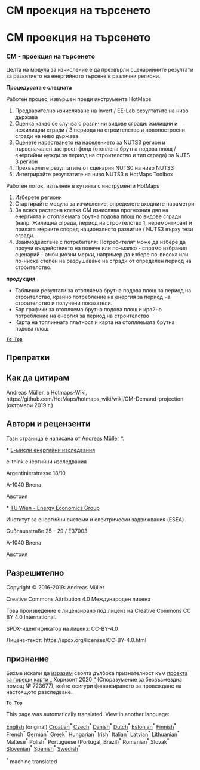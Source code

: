 <h1> <a class="anchor" id="cm-demand-projection" href="#cm-demand-projection"><i class="fa fa-link"></i></a> CM проекция на търсенето </h1><h1> <a class="anchor" id="cm-demand-projection" href="#cm-demand-projection"><i class="fa fa-link"></i></a> CM проекция на търсенето </h1><h3> <a class="anchor" id="cm---demand-projection" href="#cm---demand-projection"><i class="fa fa-link"></i></a> CM - проекция на търсенето </h3><p> Целта на модула за изчисление е да прехвърли сценарийните резултати за развитието на енергийното търсене в различни региони. </p><p> <strong>Процедурата е следната</strong> </p><p> Работен процес, извършен преди инструмента HotMaps </p><ol><li> Предварително изчисляване на Invert / EE-Lab резултатите на ниво държава </li><li> Оценка какво се случва с различни видове сгради: жилищни и нежилищни сгради / 3 периода на строителство и новопостроени сгради на ниво държава </li><li> Оценете нарастването на населението за NUTS3 регион и първоначален застроен фонд (отоплена брутна подова площ / енергийни нужди за период на строителство и тип сграда) за NUTS 3 регион </li><li> Прехвърлете резултатите от сценария NUTS0 на ниво NUTS3 </li><li> Интегрирайте резултатите на ниво NUTS3 в HotMaps Toolbox </li></ol><p> Работен поток, изпълнен в кутията с инструменти HotMaps </p><ol><li> Изберете региони </li><li> Стартирайте модула за изчисление, определете входните параметри </li><li> За всяка растерна клетка СМ изчислява прогнозния дял на енергията и отопляемата брутна подова площ по видове сгради (напр. Жилищна сграда, период на строителство 1, неремонтиран) и прилага мерките според националното развитие / NUTS3 върху тези сгради. </li><li> Взаимодействие с потребителя: Потребителят може да избере да проучи въздействието на повече или по-малко - спрямо избрания сценарий - амбициозни мерки, например да избере по-висока или по-ниска степен на разрушаване на сгради от определен период на строителство. </li></ol><p> <strong>продукция</strong> </p><ul><li> Таблични резултати за отопляема брутна подова площ за период на строителство, крайно потребление на енергия за период на строителство и получени показатели. </li><li> Бар графики за отопляема брутна подова площ и крайно потребление на енергия за период на строителство </li><li> Карта на топлинната плътност и карта на отопляемата брутна подова площ </li></ul><p><ins> <code><strong><a href="#table-of-contents">To Top</a></strong></code> </ins> </p><h2> <a class="anchor" id="references" href="#references"><i class="fa fa-link"></i></a> Препратки </h2><h2> <a class="anchor" id="how-to-cite" href="#how-to-cite"><i class="fa fa-link"></i></a> Как да цитирам </h2><p> Andreas Müller, в Hotmaps-Wiki, https://github.com/HotMaps/hotmaps_wiki/wiki/CM-Demand-projection (октомври 2019 г.) </p><h2> <a class="anchor" id="authors-and-reviewers" href="#authors-and-reviewers"><i class="fa fa-link"></i></a> Автори и рецензенти </h2><p> Тази страница е написана от Andreas Müller *. </p><p> * <a href="http://www.e-think.ac.at">Е-мисли енергийни изследвания</a> </p><p> e-think енергийни изследвания </p><p> Argentinierstrasse 18/10 </p><p> A-1040 Виена </p><p> Австрия </p><p> * <a href="http://www.eeg.tuwien.ac.at">TU Wien - Energy Economics Group</a> </p><p> Институт за енергийни системи и електрически задвижвания (ESEA) </p><p> Gußhausstraße 25 - 29 / E37003 </p><p> A-1040 Виена </p><p> Австрия </p><h2> <a class="anchor" id="license" href="#license"><i class="fa fa-link"></i></a> Разрешително </h2><p> Copyright © 2016-2019: Andreas Müller </p><p> Creative Commons Attribution 4.0 Международен лиценз </p><p> Това произведение е лицензирано под лиценз на Creative Commons CC BY 4.0 International. </p><p> SPDX-идентификатор на лиценз: CC-BY-4.0 </p><p> Лиценз-текст: https://spdx.org/licenses/CC-BY-4.0.html </p><h2> <a class="anchor" id="acknowledgement" href="#acknowledgement"><i class="fa fa-link"></i></a> признание </h2><p> Бихме искали да <a href="https://www.hotmaps-project.eu">изразим</a> своята дълбока признателност към <a href="https://www.hotmaps-project.eu">проекта за горещи карти „</a> Хоризонт 2020 <a href="https://www.hotmaps-project.eu">“</a> (Споразумение за безвъзмездна помощ № 723677), който осигури финансирането за провеждане на настоящото разследване. </p><p><ins> <code><strong><a href="#table-of-contents">To Top</a></strong></code> </ins> </p>
<!--- THIS IS A SUPER UNIQUE IDENTIFIER -->

This page was automatically translated. View in another language:

[English](../en/CM-Demand-projection) (original)  [Croatian](../hr/CM-Demand-projection)<sup>\*</sup> [Czech](../cs/CM-Demand-projection)<sup>\*</sup> [Danish](../da/CM-Demand-projection)<sup>\*</sup> [Dutch](../nl/CM-Demand-projection)<sup>\*</sup> [Estonian](../et/CM-Demand-projection)<sup>\*</sup> [Finnish](../fi/CM-Demand-projection)<sup>\*</sup> [French](../fr/CM-Demand-projection)<sup>\*</sup> [German](../de/CM-Demand-projection)<sup>\*</sup> [Greek](../el/CM-Demand-projection)<sup>\*</sup> [Hungarian](../hu/CM-Demand-projection)<sup>\*</sup> [Irish](../ga/CM-Demand-projection)<sup>\*</sup> [Italian](../it/CM-Demand-projection)<sup>\*</sup> [Latvian](../lv/CM-Demand-projection)<sup>\*</sup> [Lithuanian](../lt/CM-Demand-projection)<sup>\*</sup> [Maltese](../mt/CM-Demand-projection)<sup>\*</sup> [Polish](../pl/CM-Demand-projection)<sup>\*</sup> [Portuguese (Portugal, Brazil)](../pt/CM-Demand-projection)<sup>\*</sup> [Romanian](../ro/CM-Demand-projection)<sup>\*</sup> [Slovak](../sk/CM-Demand-projection)<sup>\*</sup> [Slovenian](../sl/CM-Demand-projection)<sup>\*</sup> [Spanish](../es/CM-Demand-projection)<sup>\*</sup> [Swedish](../sv/CM-Demand-projection)<sup>\*</sup> 

<sup>\*</sup> machine translated
